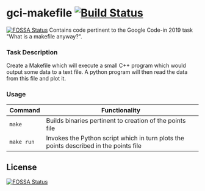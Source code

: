 # gci-makefile [![Build Status](https://travis-ci.com/maxgodfrey2004/gci-makefile.svg?branch=master)](https://travis-ci.com/maxgodfrey2004/gci-makefile)
[![FOSSA Status](https://app.fossa.com/api/projects/git%2Bgithub.com%2Fmaxgodfrey2004%2Fgci-makefile.svg?type=shield)](https://app.fossa.com/projects/git%2Bgithub.com%2Fmaxgodfrey2004%2Fgci-makefile?ref=badge_shield)
Contains code pertinent to the Google Code-in 2019 task "What is a makefile anyway?".

### Task Description

Create a Makefile which will execute a small C++ program which would output some data to a text file. A python program will then read the data from this file and plot it.

### Usage

| Command    | Functionality                                                                         |
| ---------- | ------------------------------------------------------------------------------------- |
| `make`     | Builds binaries pertinent to creation of the points file                              |
| `make run` | Invokes the Python script which in turn plots the points described in the points file |


## License
[![FOSSA Status](https://app.fossa.com/api/projects/git%2Bgithub.com%2Fmaxgodfrey2004%2Fgci-makefile.svg?type=large)](https://app.fossa.com/projects/git%2Bgithub.com%2Fmaxgodfrey2004%2Fgci-makefile?ref=badge_large)